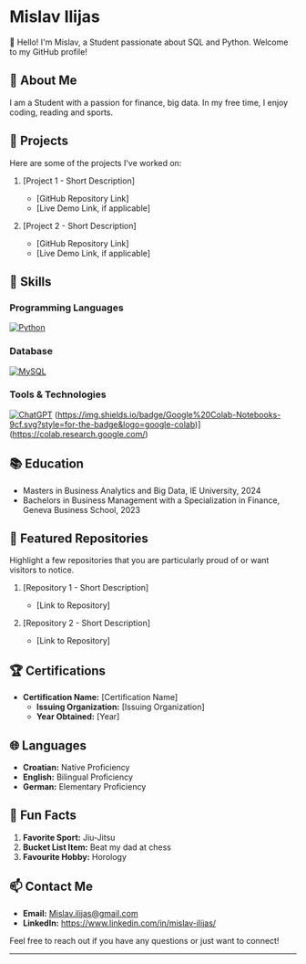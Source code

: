 # Mislav Ilijas

👋 Hello! I'm Mislav, a Student passionate about SQL and Python. Welcome to my GitHub profile!

## 📖 About Me

I am a Student with a passion for finance, big data. In my free time, I enjoy coding, reading and sports.

## 📝 Projects

Here are some of the projects I've worked on:

1. [Project 1 - Short Description]
   - [GitHub Repository Link]
   - [Live Demo Link, if applicable]

2. [Project 2 - Short Description]
   - [GitHub Repository Link]
   - [Live Demo Link, if applicable]

   <!-- Add more projects as needed -->
## 🔧 Skills

### Programming Languages

[![Python](https://img.shields.io/badge/Python-3.8-blue.svg?style=for-the-badge&logo=python)](https://www.python.org/)

### Database

[![MySQL](https://img.shields.io/badge/SQL-MySQL-orange.svg?style=for-the-badge&logo=mysql)](https://www.mysql.com/)

### Tools & Technologies

[![ChatGPT](https://img.shields.io/badge/ChatGPT-OpenAI%20Model-9cf.svg?style=for-the-badge)](https://www.openai.com/)
(https://img.shields.io/badge/Google%20Colab-Notebooks-9cf.svg?style=for-the-badge&logo=google-colab)](https://colab.research.google.com/)
  
## 📚 Education

- Masters in Business Analytics and Big Data, IE University, 2024
- Bachelors in Business Management with a Specialization in Finance, Geneva Business School, 2023



## 📌 Featured Repositories

Highlight a few repositories that you are particularly proud of or want visitors to notice.

1. [Repository 1 - Short Description]
   - [Link to Repository]
   
2. [Repository 2 - Short Description]
   - [Link to Repository]

   <!-- Add more repositories as needed -->

## 🏆 Certifications

- **Certification Name:** [Certification Name]
  - **Issuing Organization:** [Issuing Organization]
  - **Year Obtained:** [Year]

## 🌐 Languages

- **Croatian:** Native Proficiency
- **English:** Bilingual Proficiency 
- **German:** Elementary Proficiency

## 🎉 Fun Facts

1. **Favorite Sport:** Jiu-Jitsu 
2. **Bucket List Item:** Beat my dad at chess 
3. **Favourite Hobby:** Horology 

## 📫 Contact Me

- **Email:** Mislav.ilijas@gmail.com
- **LinkedIn:** https://www.linkedin.com/in/mislav-ilijas/

Feel free to reach out if you have any questions or just want to connect!

---








<!--
**Milijas404/Milijas404** is a ✨ _special_ ✨ repository because its `README.md` (this file) appears on your GitHub profile.

Here are some ideas to get you started:

- 🔭 I’m currently working on ...
- 🌱 I’m currently learning ...
- 👯 I’m looking to collaborate on ...
- 🤔 I’m looking for help with ...
- 💬 Ask me about ...
- 📫 How to reach me: ...
- 😄 Pronouns: ...
- ⚡ Fun fact: ...
-->
